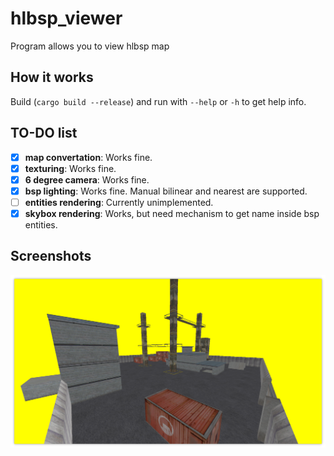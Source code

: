# hlbsp_viewer
Program allows you to view hlbsp map

## How it works
Build (`cargo build --release`) and run with `--help` or `-h` to get help info.

## TO-DO list
- [x] **map convertation**: Works fine.
- [x] **texturing**: Works fine.
- [x] **6 degree camera**: Works fine.
- [x] **bsp lighting**: Works fine. Manual bilinear and nearest are supported.
- [ ] **entities rendering**: Currently unimplemented.
- [x] **skybox rendering**: Works, but need mechanism to get name inside bsp entities.

## Screenshots
![gasworks screenshot](screenshots/readme1.png)

